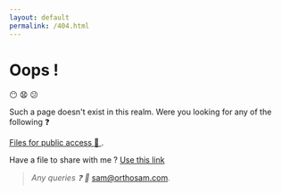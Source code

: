 ```yaml
---
layout: default
permalink: /404.html
---
```

<script src="https://ajax.googleapis.com/ajax/libs/jquery/3.3.1/jquery.min.js"></script>
<script>
 var requested= window.location.pathname.slice(1);
if(isNaN(requested))
{
	window.location.assign("https://google.com")
} else {

var url = "https://script.google.com/macros/s/AKfycbwQt4QiNTg8RjaAVd4KHZ_yClTbzgrvF34FZIIgEmIb8yGSHn8/exec?callback=loadData&id=1ZrGx_JUs8avZ3yT5nRf1eDI7pUl1PiP2Xrrlc0IGyuw&sheet=Sheet1&num="+ requested;
// Make an AJAX call to Google Script
var request = jQuery.ajax({
      crossDomain: true,
      url: url,
      method: "GET",
      dataType: "jsonp"
    });
 }
 // print the returned data from jsonp
  function loadData(e) {
  //console.log(e);
  try {
         for (var i = 1; i < e.length; i++) {
	   $("#main_content").html("<p> Redirecting to .."+ e[i]+"</p><br><br>");
	window.location.assign(e[2]);
	 }
	}catch(err) {
        //$("#main_content").html("No such redirect present");
	}
}
  </script>

# Oops !
:no_mouth: :anguished: :confused:

Such a page doesn't exist in this realm. Were you looking for any of the following :question:	

[Files for public access :open_file_folder: ](https://drive.google.com/drive/folders/1MGTIataD9rRTVA7qBUZC8Im4Sq99NCri).

Have a file to share with me ? [Use this link](https://orthosam.com/upload)

>_Any queries :question:	 :e-mail:_ [sam@orthosam.com](mailto:sam@orthosam.com).
